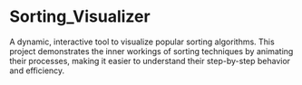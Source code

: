 # Sorting_Visualizer
A dynamic, interactive tool to visualize popular sorting algorithms. This project demonstrates the inner workings of sorting techniques by animating their processes, making it easier to understand their step-by-step behavior and efficiency.
